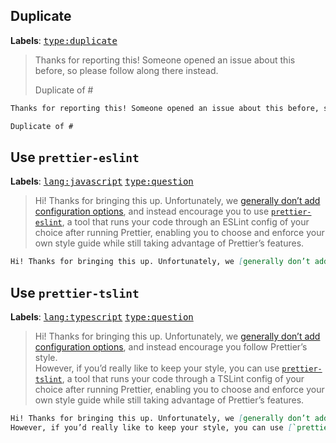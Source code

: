 ## Duplicate

**Labels**: [<kbd>type:duplicate</kbd>](https://github.com/prettier/prettier/labels/type%3Aduplicate)

> Thanks for reporting this! Someone opened an issue about this before, so please follow along there instead.
>
> Duplicate of #


```markdown
Thanks for reporting this! Someone opened an issue about this before, so please follow along there instead.

Duplicate of #
```

## Use `prettier-eslint`

**Labels**: [<kbd>lang:javascript</kbd>](https://github.com/prettier/prettier/labels/lang%3Ajavascript) [<kbd>type:question</kbd>](https://github.com/prettier/prettier/labels/type%3Aquestion)

> Hi! Thanks for bringing this up. Unfortunately, we [generally don’t add configuration options](https://prettier.io/docs/en/option-philosophy.html), and instead encourage you to use [`prettier-eslint`](https://github.com/prettier/prettier-eslint-cli), a tool that runs your code through an ESLint config of your choice after running Prettier, enabling you to choose and enforce your own style guide while still taking advantage of Prettier’s features.

```markdown
Hi! Thanks for bringing this up. Unfortunately, we [generally don’t add configuration options](https://prettier.io/docs/en/option-philosophy.html), and instead encourage you to use [`prettier-eslint`](https://github.com/prettier/prettier-eslint-cli), a tool that runs your code through an ESLint config of your choice after running Prettier, enabling you to choose and enforce your own style guide while still taking advantage of Prettier’s features.
```

## Use `prettier-tslint`

**Labels**: [<kbd>lang:typescript</kbd>](https://github.com/prettier/prettier/labels/lang%3Atypescript) [<kbd>type:question</kbd>](https://github.com/prettier/prettier/labels/type%3Aquestion)

> Hi! Thanks for bringing this up. Unfortunately, we [generally don’t add configuration options](https://prettier.io/docs/en/option-philosophy.html), and instead encourage you follow Prettier’s style.  
> However, if you’d really like to keep your style, you can use [`prettier-tslint`](https://github.com/azz/prettier-tslint), a tool that runs your code through a TSLint config of your choice after running Prettier, enabling you to choose and enforce your own style guide while still taking advantage of Prettier’s features.

```markdown
Hi! Thanks for bringing this up. Unfortunately, we [generally don’t add configuration options](https://prettier.io/docs/en/option-philosophy.html), and instead encourage you follow Prettier’s style.
However, if you’d really like to keep your style, you can use [`prettier-tslint`](https://github.com/azz/prettier-tslint), a tool that runs your code through a TSLint config of your choice after running Prettier, enabling you to choose and enforce your own style guide while still taking advantage of Prettier’s features.
```